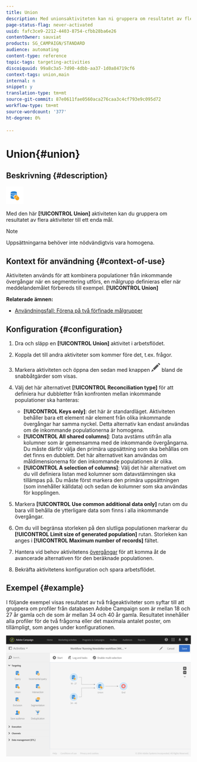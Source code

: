 ```yaml
---
title: Union
description: Med unionsaktiviteten kan ni gruppera om resultatet av flera aktiviteter till ett enda mål.
page-status-flag: never-activated
uuid: fafc3ce9-2212-4403-8754-cfbb28ba6e26
contentOwner: sauviat
products: SG_CAMPAIGN/STANDARD
audience: automating
content-type: reference
topic-tags: targeting-activities
discoiquuid: 99a8c3a5-7d90-4dbb-aa37-1d0a84719cf6
context-tags: union,main
internal: n
snippet: y
translation-type: tm+mt
source-git-commit: 87e0611fae0560aca276caa3c4cf793e9c095d72
workflow-type: tm+mt
source-wordcount: '377'
ht-degree: 0%

---
```



# Union{#union}

## Beskrivning {#description}

![](assets/union.png)

Med den här **[!UICONTROL Union]** aktiviteten kan du gruppera om resultatet av flera aktiviteter till ett enda mål.

>[!NOTE]
>
>Uppsättningarna behöver inte nödvändigtvis vara homogena.

## Kontext för användning {#context-of-use}

Aktiviteten används för att kombinera populationer från inkommande övergångar när en segmentering utförs, en målgrupp definieras eller när meddelandemålet förbereds till exempel. **[!UICONTROL Union]**

**Relaterade ämnen:**

* [Användningsfall: Förena på två förfinade målgrupper](../../automating/using/union-on-two-refined-audiences.md)

## Konfiguration {#configuration}

1. Dra och släpp en **[!UICONTROL Union]** aktivitet i arbetsflödet.
1. Koppla det till andra aktiviteter som kommer före det, t.ex. frågor.
1. Markera aktiviteten och öppna den sedan med knappen ![](assets/edit_darkgrey-24px.png) bland de snabbåtgärder som visas.
1. Välj det här alternativet **[!UICONTROL Reconciliation type]** för att definiera hur dubbletter från konfronten mellan inkommande populationer ska hanteras:

   * **[!UICONTROL Keys only]**: det här är standardläget. Aktiviteten behåller bara ett element när element från olika inkommande övergångar har samma nyckel. Detta alternativ kan endast användas om de inkommande populationerna är homogena.
   * **[!UICONTROL All shared columns]**: Data avstäms utifrån alla kolumner som är gemensamma med de inkommande övergångarna. Du måste därför välja den primära uppsättning som ska behållas om det finns en dubblett. Det här alternativet kan användas om måldimensionerna för den inkommande populationen är olika.
   * **[!UICONTROL A selection of columns]**: Välj det här alternativet om du vill definiera listan med kolumner som datavstämningen ska tillämpas på. Du måste först markera den primära uppsättningen (som innehåller källdata) och sedan de kolumner som ska användas för kopplingen.

1. Markera **[!UICONTROL Use common additional data only]** rutan om du bara vill behålla de ytterligare data som finns i alla inkommande övergångar.
1. Om du vill begränsa storleken på den slutliga populationen markerar du **[!UICONTROL Limit size of generated population]** rutan. Storleken kan anges i **[!UICONTROL Maximum number of records]** fältet.
1. Hantera vid behov aktivitetens [övergångar](../../automating/using/activity-properties.md) för att komma åt de avancerade alternativen för den beräknade populationen.
1. Bekräfta aktivitetens konfiguration och spara arbetsflödet.

## Exempel {#example}

I följande exempel visas resultatet av två frågeaktiviteter som syftar till att gruppera om profiler från databasen Adobe Campaign som är mellan 18 och 27 år gamla och de som är mellan 34 och 40 år gamla. Resultatet innehåller alla profiler för de två frågorna eller det maximala antalet poster, om tillämpligt, som anges under konfigurationen.

![](assets/wkf_union_example.png)